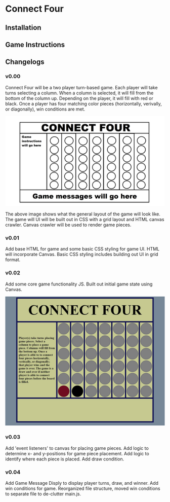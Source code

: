 # Connect Four

## Installation

## Game Instructions

## Changelogs

### v0.00

Connect Four will be a two player turn-based game. Each player will take turns selecting a column. When a column is selected, it will fill from the bottom of the column up. Depending on the player, it will fill with red or black. Once a player has four matching color pieces (horizontally, verivally, or diagonally), win conditions are met.

![Connect Four UI](imgs/connect-four.jpg)

The above image shows what the general layout of the game will look like. The game will UI will be built out in CSS with a grid layout and HTML canvas crawler. Canvas crawler will be used to render game pieces.

### v0.01

Add base HTML for game and some basic CSS styling for game UI. HTML will incorporate Canvas. Basic CSS styling includes building out UI in grid format.

### v0.02

Add some core game functionality JS. Built out initial game state using Canvas.

![Connect Four Initial State](imgs/connect-four-initial.jpg)

### v0.03

Add 'event listeners' to canvas for placing game pieces. Add logic to determine x- and y-positions for game piece placement. Add logic to identify where each piece is placed. Add draw condition.

### v0.04

Add Game Message Disply to display player turns, draw, and winner. Add win conditions for game. Reorganized file structure, moved win conditions to separate file to de-clutter main.js.